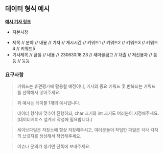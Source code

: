 ## 데이터 형식 예시
[**예시 기사 링크**](http://www.newsprime.co.kr/news/article/?no=605520&sec_no=66)


* 자본시장
- 제목 // 분야 // 내용 // 기자 // 게시시간 // 키워드1 // 키워드2 // 키워드3 // 키워드4 // 키워드5
- 기사제목 // 금융 // 내용 // 230630.18.23 // 새마을금고 // 대출 // 저신용자 // 등등 // 등등


### 요구사항
> 키워드는 휴면평가에 활용될 예정이니, 기사의 중요 키워드 및 반복되는 키워드를 선택해서 넣어주세요.

> 위 예시는 테이블 1개의 예시입니다.

> 데이터 형식에 맞추어 진행하되, char 크기와 int 크기도 여러분이 지정해주세요.(데이터베이스 설계서 작성에 필요합니다.)

> 세이브파일은 저장소에 항상 저장해주시고, 여러분들이 작업한 파일은 각각 각자의 브릿지를 생성해서 작업해주세요.

> 이슈나 문의가 생기면 단톡에 보내주세요.